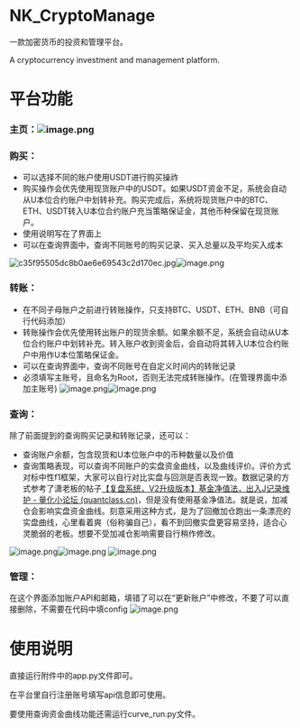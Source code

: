 # NK_CryptoManage
一款加密货币的投资和管理平台。

A cryptocurrency investment and management platform.
# 平台功能

### **主页：**![image.png](https://bbs-quantclass-cn-1253788117.file.myqcloud.com/public/attachments/2024/01/26/DaY0O4fUnGk7hQeiBDiw7aoOOdlLaq4CI1C1e83f.png?imageMogr2/thumbnail/500x500 "219024")

### 购买：

- 可以选择不同的账户使用USDT进行购买操祚
- 购买操作会优先使用现货账户中的USDT。如果USDT资金不足，系统会自动从U本位合约账户中划转补充。购买完成后，系统将现货账户中的BTC、ETH、USDT转入U本位合约账户充当策略保证金，其他币种保留在现货账户。
- 使用说明写在了界面上
- 可以在查询界面中，查询不同账号的购买记录、买入总量以及平均买入成本

![c35f95505dc8b0ae6e69543c2d170ec.jpg](https://bbs-quantclass-cn-1253788117.file.myqcloud.com/public/attachments/2024/01/26/ku7klsv8RrtdXsqoqsa26PGfd5D4UlyxK0wds8tT.jpg?imageMogr2/thumbnail/500x500 "219025")![image.png](https://bbs-quantclass-cn-1253788117.file.myqcloud.com/public/attachments/2024/01/26/EnJuS74FAXBUsFrpPLGoJHZuaohg7GSd4bRJ6JmR.png?imageMogr2/thumbnail/500x500 "219026")

### 转账：

- 在不同子母账户之前进行转账操作，只支持BTC、USDT、ETH、BNB（可自行代码添加）
- 转账操作会优先使用转出账户的现货余额。如果余额不足，系统会自动从U本位合约账户中划转补充。转入账户收到资金后，会自动将其转入U本位合约账户中用作U本位策略保证金。
- 可以在查询界面中，查询不同账号在自定义时间内的转账记录
- 必须填写主账号，且命名为Root，否则无法完成转账操作。(在管理界面中添加主账号)
  ![image.png](https://bbs-quantclass-cn-1253788117.file.myqcloud.com/public/attachments/2024/01/26/GmsQ01xXjN9D6e7arIGP8la8boDuEVeyMfI34U92.png?imageMogr2/thumbnail/500x500 "219028")![image.png](https://bbs-quantclass-cn-1253788117.file.myqcloud.com/public/attachments/2024/01/26/iUtfNi5Pf1afP95F2OCFZqmZfE96vx4IQm75Rge9.png?imageMogr2/thumbnail/500x500 "219029")

### 查询：

除了前面提到的查询购买记录和转账记录，还可以：

- 查询账户余额，包含现货和U本位账户中的币种数量以及价值
- 查询策略表现，可以查询不同账户的实盘资金曲线，以及曲线评价。评价方式对标中性f1框架，大家可以自行对比实盘与回测是否表现一致。数据记录的方式参考了潇老板的帖子[【复盘系统，V2升级版本】基金净值法，出入J记录维护 - 量化小论坛 (quantclass.cn)](https://bbs.quantclass.cn/thread/25619)，但是没有使用基金净值法。就是说，加减仓会影响实盘资金曲线。刻意采用这种方式，是为了回撤加仓跑出一条漂亮的实盘曲线，心里看着爽（俗称骗自己），看不到回撤实盘更容易坚持，适合心灵脆弱的老板。想要不受加减仓影响需要自行稍作修改。

![image.png](https://bbs-quantclass-cn-1253788117.file.myqcloud.com/public/attachments/2024/01/26/AzSn3QbbAZ5HdxPjvrG9JjBEnYSpXjIw7XzRnd26.png?imageMogr2/thumbnail/500x500 "219030")![image.png](https://bbs-quantclass-cn-1253788117.file.myqcloud.com/public/attachments/2024/01/26/bdd9ise1ezReYPcE0BpGyLMZoy7BLzXsY1kfuDjA.png?imageMogr2/thumbnail/500x500 "219031")
![image.png](https://bbs-quantclass-cn-1253788117.file.myqcloud.com/public/attachments/2024/01/26/95yOsBVVX8j4fGqyxejhfqfWiYrnu8H072xVBJix.png?imageMogr2/thumbnail/500x500 "219032")

### 管理：

在这个界面添加账户API和邮箱，填错了可以在“更新账户”中修改，不要了可以直接删除，不需要在代码中填config
![image.png](https://bbs-quantclass-cn-1253788117.file.myqcloud.com/public/attachments/2024/01/26/5YZRx0KhYKgb49P15nh3JWOc1prv7JBqhra8dsEw.png?imageMogr2/thumbnail/500x500 "219034")

# 使用说明

直接运行附件中的app.py文件即可。

在平台里自行注册账号填写api信息即可使用。

要使用查询资金曲线功能还需运行curve_run.py文件。
